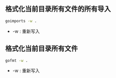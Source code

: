 
## 格式化当前目录所有文件的所有导入

```bash
goimports -w .
```

- -w : 重新写入

## 格式化当前目录所有文件

```bash
gofmt -w .
```

- -w : 重新写入